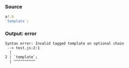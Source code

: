 ### Source
```js
a?.b
`template`;
```

### Output: error
```txt
Syntax error: Invalid tagged template on optional chain
 --> test.js:2:1
  |
2 | `template`;
  | ^^^^^^^^^^ 
```
